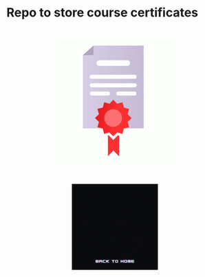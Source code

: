 # Repo to store course certificates

#

<div align="center">
<img  height="300em" src="https://github.com/LeandroDukievicz/CERTIFICATES/blob/main/certificate-icon.gif" target="_blank">
</div>  

#

  <div align="center">
<a  href="https://github.com/LeandroDukievicz" target="_blank"><img  height="200em"src="https://github.com/LeandroDukievicz/LeandroDukievicz/blob/main/gif%20btn%20git.gif" target="_blank">
</div>     

